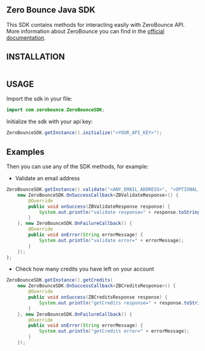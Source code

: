 ## Zero Bounce Java SDK
This SDK contains methods for interacting easily with ZeroBounce API.
More information about ZeroBounce you can find in the [official documentation](https://www.zerobounce.net/docs/).

## INSTALLATION
```bash

```

## USAGE
Import the sdk in your file:
```java
import com.zerobounce.ZeroBounceSDK;
``` 

Initialize the sdk with your api key:
```java 
ZeroBounceSDK.getInstance().initialize("<YOUR_API_KEY>");
```

## Examples
Then you can use any of the SDK methods, for example:
- Validate an email address
```java
ZeroBounceSDK.getInstance().validate("<ANY_EMAIL_ADDRESS>", "<OPTIONAL_IP_ADDRESS>",
    new ZeroBounceSDK.OnSuccessCallback<ZBValidateResponse>() {
        @Override
        public void onSuccess(ZBValidateResponse response) {
            System.out.println("validate response=" + response.toString());
        }
    }, new ZeroBounceSDK.OnFailureCallback() {
        @Override
        public void onError(String errorMessage) {
            System.out.println("validate error=" + errorMessage);
        }
    });
);
```
- Check how many credits you have left on your account
```java
ZeroBounceSDK.getInstance().getCredits(
    new ZeroBounceSDK.OnSuccessCallback<ZBCreditsResponse>() {
        @Override
        public void onSuccess(ZBCreditsResponse response) {
            System.out.println("getCredits response=" + response.toString());
        }
    }, new ZeroBounceSDK.OnFailureCallback() {
        @Override
        public void onError(String errorMessage) {
            System.out.println("getCredits error=" + errorMessage);
        }
    });
```
